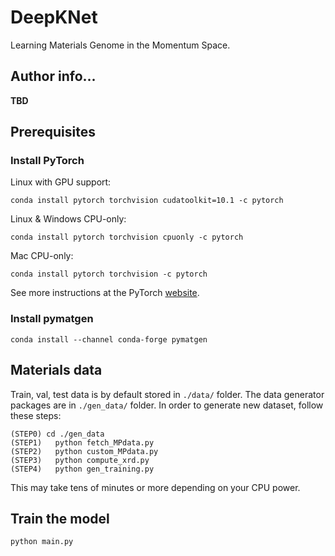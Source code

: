 # DeepKNet
Learning Materials Genome in the Momentum Space.


## Author info...
**TBD**


## Prerequisites

### Install PyTorch
Linux with GPU support:
```code
conda install pytorch torchvision cudatoolkit=10.1 -c pytorch
```
Linux & Windows CPU-only: 
```code
conda install pytorch torchvision cpuonly -c pytorch
```
Mac CPU-only:
```code
conda install pytorch torchvision -c pytorch
```
See more instructions at the PyTorch [website](https://pytorch.org/get-started/locally/).

### Install pymatgen
```code
conda install --channel conda-forge pymatgen
```


## Materials data
Train, val, test data is by default stored in `./data/` folder.
The data generator packages are in `./gen_data/` folder.
In order to generate new dataset, follow these steps:
```code
(STEP0) cd ./gen_data
(STEP1)   python fetch_MPdata.py
(STEP2)   python custom_MPdata.py
(STEP3)   python compute_xrd.py
(STEP4)   python gen_training.py
```
This may take tens of minutes or more depending on your CPU power.


## Train the model
```python
python main.py 
```


